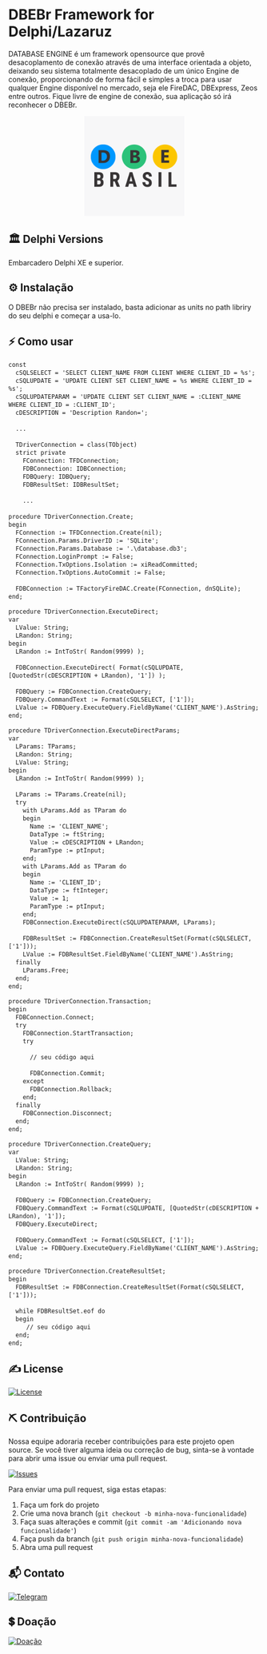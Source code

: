 # DBEBr Framework for Delphi/Lazaruz

DATABASE ENGINE é um framework opensource que provê desacoplamento de conexão através de uma interface orientada a objeto, deixando seu sistema totalmente desacoplado de um único Engine de conexão, proporcionando de forma fácil e simples a troca para usar qualquer Engine disponível no mercado, seja ele FireDAC, DBExpress, Zeos entre outros. Fique livre de engine de conexão, sua aplicação só irá reconhecer o DBEBr.

<p align="center">
  <a href="https://www.isaquepinheiro.com.br">
    <img src="https://github.com/HashLoad/DBEBr/blob/master/Images/dbebr_framework.png" width="200" height="200">
  </a>
</p>

## 🏛 Delphi Versions
Embarcadero Delphi XE e superior.

## ⚙️ Instalação
O DBEBr não precisa ser instalado, basta adicionar as units no path libriry do seu delphi e começar a usa-lo.

## ⚡️ Como usar
```Delphi
const
  cSQLSELECT = 'SELECT CLIENT_NAME FROM CLIENT WHERE CLIENT_ID = %s';
  cSQLUPDATE = 'UPDATE CLIENT SET CLIENT_NAME = %s WHERE CLIENT_ID = %s';
  cSQLUPDATEPARAM = 'UPDATE CLIENT SET CLIENT_NAME = :CLIENT_NAME WHERE CLIENT_ID = :CLIENT_ID';
  cDESCRIPTION = 'Description Randon=';

  ...
  
  TDriverConnection = class(TObject)
  strict private
    FConnection: TFDConnection;
    FDBConnection: IDBConnection;
    FDBQuery: IDBQuery;
    FDBResultSet: IDBResultSet;
    
    ...
    
procedure TDriverConnection.Create;
begin
  FConnection := TFDConnection.Create(nil);
  FConnection.Params.DriverID := 'SQLite';
  FConnection.Params.Database := '.\database.db3';
  FConnection.LoginPrompt := False;
  FConnection.TxOptions.Isolation := xiReadCommitted;
  FConnection.TxOptions.AutoCommit := False;

  FDBConnection := TFactoryFireDAC.Create(FConnection, dnSQLite);
end;
```


```Delphi
procedure TDriverConnection.ExecuteDirect;
var
  LValue: String;
  LRandon: String;
begin
  LRandon := IntToStr( Random(9999) );

  FDBConnection.ExecuteDirect( Format(cSQLUPDATE, [QuotedStr(cDESCRIPTION + LRandon), '1']) );

  FDBQuery := FDBConnection.CreateQuery;
  FDBQuery.CommandText := Format(cSQLSELECT, ['1']);
  LValue := FDBQuery.ExecuteQuery.FieldByName('CLIENT_NAME').AsString;
end;
```

```Delphi
procedure TDriverConnection.ExecuteDirectParams;
var
  LParams: TParams;
  LRandon: String;
  LValue: String;
begin
  LRandon := IntToStr( Random(9999) );

  LParams := TParams.Create(nil);
  try
    with LParams.Add as TParam do
    begin
      Name := 'CLIENT_NAME';
      DataType := ftString;
      Value := cDESCRIPTION + LRandon;
      ParamType := ptInput;
    end;
    with LParams.Add as TParam do
    begin
      Name := 'CLIENT_ID';
      DataType := ftInteger;
      Value := 1;
      ParamType := ptInput;
    end;
    FDBConnection.ExecuteDirect(cSQLUPDATEPARAM, LParams);

    FDBResultSet := FDBConnection.CreateResultSet(Format(cSQLSELECT, ['1']));
    LValue := FDBResultSet.FieldByName('CLIENT_NAME').AsString;
  finally
    LParams.Free;
  end;
end;
```

```Delphi
procedure TDriverConnection.Transaction;
begin
  FDBConnection.Connect;
  try
    FDBConnection.StartTransaction;
    try
      
      // seu código aqui
      
      FDBConnection.Commit;
    except
      FDBConnection.Rollback;
    end;
  finally
    FDBConnection.Disconnect;
  end;  
end;
```

```Delphi
procedure TDriverConnection.CreateQuery;
var
  LValue: String;
  LRandon: String;
begin
  LRandon := IntToStr( Random(9999) );

  FDBQuery := FDBConnection.CreateQuery;
  FDBQuery.CommandText := Format(cSQLUPDATE, [QuotedStr(cDESCRIPTION + LRandon), '1']);
  FDBQuery.ExecuteDirect;

  FDBQuery.CommandText := Format(cSQLSELECT, ['1']);
  LValue := FDBQuery.ExecuteQuery.FieldByName('CLIENT_NAME').AsString;
end;
```

```Delphi
procedure TDriverConnection.CreateResultSet;
begin
  FDBResultSet := FDBConnection.CreateResultSet(Format(cSQLSELECT, ['1']));
  
  while FDBResultSet.eof do
  begin
     // seu código aqui
  end;
end;
```

## ✍️ License
[![License](https://img.shields.io/badge/Licence-LGPL--3.0-blue.svg)](https://opensource.org/licenses/LGPL-3.0)

## ⛏️ Contribuição

Nossa equipe adoraria receber contribuições para este projeto open source. Se você tiver alguma ideia ou correção de bug, sinta-se à vontade para abrir uma issue ou enviar uma pull request.

[![Issues](https://img.shields.io/badge/Issues-channel-orange)](https://github.com/HashLoad/ormbr/issues)

Para enviar uma pull request, siga estas etapas:

1. Faça um fork do projeto
2. Crie uma nova branch (`git checkout -b minha-nova-funcionalidade`)
3. Faça suas alterações e commit (`git commit -am 'Adicionando nova funcionalidade'`)
4. Faça push da branch (`git push origin minha-nova-funcionalidade`)
5. Abra uma pull request

## 📬 Contato
[![Telegram](https://img.shields.io/badge/Telegram-channel-blue)](https://t.me/hashload)

## 💲 Doação
[![Doação](https://img.shields.io/badge/PagSeguro-contribua-green)](https://pag.ae/bglQrWD)
